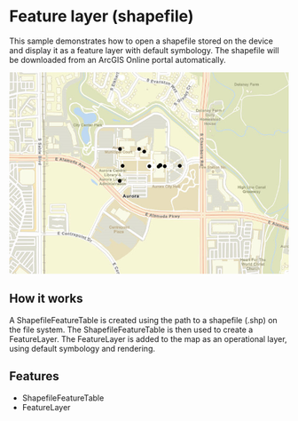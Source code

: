# Feature layer (shapefile)

This sample demonstrates how to open a shapefile stored on the device and display it as a feature layer with default symbology. The shapefile will be downloaded from an ArcGIS Online portal automatically.

![](screenshot.png)

## How it works
A ShapefileFeatureTable is created using the path to a shapefile (.shp) on the file system. The ShapefileFeatureTable is then used to create a FeatureLayer. The FeatureLayer is added to the map as an operational layer, using default symbology and rendering.

## Features
- ShapefileFeatureTable
- FeatureLayer
